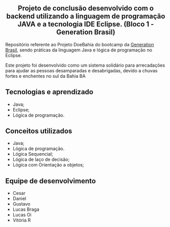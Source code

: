 <h2 align="center">Projeto de conclusão desenvolvido com o backend utilizando a linguagem de programação JAVA e a tecnologia IDE Eclipse. (Bloco 1 - Generation Brasil)</h2>

<p>Repositório referente ao Projeto DoeBahia do bootcamp da <a href="https://brazil.generation.org">Generation Brasil</a>, sendo práticas da linguagem Java e lógica de programação no Eclipse.</p>
<p>Este projeto foi desenvolvido como um sistema solidário para arrecadações para ajudar as pessoas desamparadas e desabrigadas, devido a chuvas fortes e enchentes 
no sul da Bahia BA</p>

## Tecnologias e aprendizado
* Java;
* Eclipse;
* Lógica de programação.

## Conceitos utilizados 
* Java;
* Lógica de programação.
* Lógica Sequencial;
* Lógica de laço de decisão;
* Lógica com Orientação a objetos;

## Equipe de desenvolvimento 
* Cesar
* Daniel
* Gustavo
* Lucas Braga
* Lucas Oi
* Vitória R



